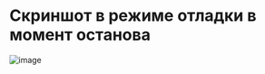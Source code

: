 # Скриншот в режиме отладки в момент останова
![image](https://github.com/user-attachments/assets/765c1d82-146a-4f57-a872-4b1beaa94ea5)

